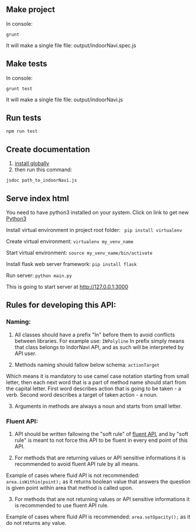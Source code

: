 ## Make project

In console:
```
grunt
```
It will make a single file file: output/indoorNavi.spec.js

## Make tests

In console:
```
grunt test
```
It will make a single file file: output/indoorNavi.js

## Run tests

```
npm run test
```

## Create documentation

1. [install globally](https://github.com/jsdoc3/jsdoc)
2. then run this command:

```
jsdoc path_to_indoorNavi.js
```

## Serve index html

You need to have python3 installed on your system. Click on link to get new [Python3](https://www.python.org/downloads/)

Install virtual environment in project root folder: ``` pip install virtualenv```

Create virtual environment: ```virtualenv my_venv_name```

Start virtual environment: ```source my_venv_name/bin/activate```

Install flask web server framework: ```pip install flask```

Run server: ```python main.py```

This is going to start server at http://127.0.0.1:3000

## Rules for developing this API:

### Naming:

1. All classes should have a prefix "In" before them to avoid conflicts between libraries.
For example use: ```INPolyline```
In prefix simply means that class belongs to IndorNavi API, and as such will be interpreted by API user.

2. Methods naming should fallow below schema: ```actionTarget```

Which means it is mandatory to use camel case notation starting from small letter, then each next word that is a part of method name should start from the capital letter.
First word describes action that is going to be taken - a verb.
Second word describes a target of taken action - a noun.

3. Arguments in methods are always a noun and starts from small letter.

### Fluent API:

1. API should be written fallowing the "soft rule" of [fluent API](https://www.tutorialspoint.com/entity_framework/entity_framework_fluent_api.html), and by "soft rule" is meant to not force this API to be fluent in every end point of this API.

2. For methods that are returning values or API sensitive informations it is recommended to avoid fluent API rule by all means.

Example of cases where fluid API is not recommended: ```area.isWithin(point);``` as it returns boolean value that answers the question is given point within area  that method is called upon.

3. For methods that are not returning values or API sensitive informations it is recommended to use fluent API rule.

Example of cases where fluid API is recommended: ```area.setOpacity();``` as it do not returns any value.
